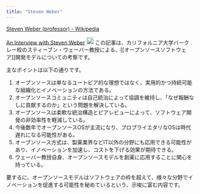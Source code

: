 ```yaml
---
title: "Steven Weber"
---
```


[Steven Weber (professor) - Wikipedia](https://en.wikipedia.org/wiki/Steven_Weber_(professor))

[An Interview with Steven Weber](https://ubiquity.acm.org/article.cfm?id=991105)
<img src='https://scrapbox.io/api/pages/nishio/claude/icon' alt='claude.icon' height="19.5"/>
この記事は、カリフォルニア大学バークレー校のスティーブン・ウェーバー教授による、[[オープンソースソフトウェア]]開発モデルについての考察です。

主なポイントは以下の通りです。
1. オープンソースは単なるユートピア的な理想ではなく、実用的かつ持続可能な組織化とイノベーションの方法である。
2. オープンソースコミュニティは自己統治によって協調を維持し、「なぜ報酬なしに貢献するのか」という問題を解決している。
3. オープンソースは柔軟な統治構造とピアレビューによって、ソフトウェア開発の非効率性を軽減している。
4. 今後数年でオープンソースOSが主流になり、プロプライエタリなOSは時代遅れになる可能性がある。
5. オープンソース方式は、製薬業界などIT以外の分野にも応用できる可能性があり、イノベーションを加速し、コストを下げる効果が期待できる。
6. ウェーバー教授自身、オープンソースモデルを創薬に応用することに関心を持っている。

要するに、オープンソースモデルはソフトウェアの枠を超えて、様々な分野でイノベーションを促進する可能性を秘めているという、示唆に富む内容です。
